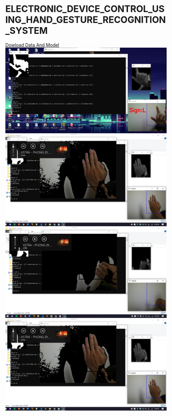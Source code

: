 # ELECTRONIC_DEVICE_CONTROL_USING_HAND_GESTURE_RECOGNITION_SYSTEM
[Dowload Data And Model](https://drive.google.com/drive/folders/1VX32-hcBmP-hFaE6BTIM4AUWS-u4COdd?usp=sharing)
![](L.jpg)
![](B.jpg)
![](E.jpg)
![](B.jpg)
